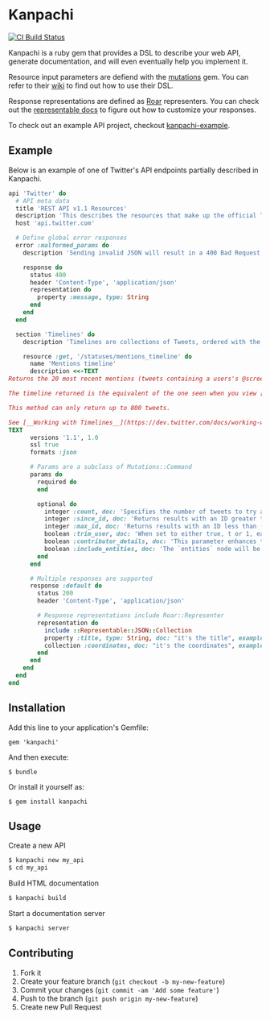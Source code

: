 # Kanpachi

[![CI Build Status](https://secure.travis-ci.org/kamui/kanpachi.png?branch=master)](http://travis-ci.org/kamui/kanpachi)

Kanpachi is a ruby gem that provides a DSL to describe your web API, generate documentation, and will even eventually
help you implement it.

Resource input parameters are defiend with the [mutations](https://github.com/cypriss/mutations) gem. You can refer to
their [wiki](https://github.com/cypriss/mutations/wiki/Filtering-Input) to find out how to use their DSL.

Response representations are defined as [Roar](https://github.com/apotonick/roar) representers. You can check out the
[representable docs](https://github.com/apotonick/representable) to figure out how to customize your responses.

To check out an example API project, checkout [kanpachi-example](https://github.com/kamui/kanpachi-example).

## Example

Below is an example of one of Twitter's API endpoints partially described in Kanpachi.

```ruby
api 'Twitter' do
  # API meta data
  title 'REST API v1.1 Resources'
  description 'This describes the resources that make up the official Twitter API v1.1'
  host 'api.twitter.com'

  # Define global error responses
  error :malformed_params do
    description 'Sending invalid JSON will result in a 400 Bad Request response.'

    response do
      status 400
      header 'Content-Type', 'application/json'
      representation do
        property :message, type: String
      end
    end
  end

  section 'Timelines' do
    description 'Timelines are collections of Tweets, ordered with the most recent first.'

    resource :get, '/statuses/mentions_timeline' do
      name 'Mentions timeline'
      description <<-TEXT
Returns the 20 most recent mentions (tweets containing a users's @screen_name) for the authenticating user.

The timeline returned is the equivalent of the one seen when you view [your mentions](https://twitter.com/mentions) on twitter.com.

This method can only return up to 800 tweets.

See [__Working with Timelines__](https://dev.twitter.com/docs/working-with-timelines) for instructions on traversing timelines.
TEXT
      versions '1.1', 1.0
      ssl true
      formats :json

      # Params are a subclass of Mutations::Command
      params do
        required do
        end

        optional do
          integer :count, doc: 'Specifies the number of tweets to try and retrieve, up to a maximum of 200. The value of count is best thought of as a limit to the number of tweets to return because suspended or deleted content is removed after the count has been applied. We include retweets in the count, even if `include_rts` is not supplied. It is recommended you always send `include_rts=1` when using this API method.'
          integer :since_id, doc: 'Returns results with an ID greater than (that is, more recent than) the specified ID. There are limits to the number of Tweets which can be accessed through the API. If the limit of Tweets has occured since the since_id, the since_id will be forced to the oldest ID available.', example: 12345
          integer :max_id, doc: 'Returns results with an ID less than (that is, older than) or equal to the specified ID.', example: 54321
          boolean :trim_user, doc: 'When set to either true, t or 1, each tweet returned in a timeline will include a user object including only the status authors numerical ID. Omit this parameter to receive the complete user object.', example: true
          boolean :contributor_details, doc: 'This parameter enhances the contributors element of the status response to include the screen_name of the contributor. By default only the user_id of the contributor is included.', example: true
          boolean :include_entities, doc: 'The `entities` node will be disincluded when set to false.', example: false
        end
      end

      # Multiple responses are supported
      response :default do
        status 200
        header 'Content-Type', 'application/json'

        # Response representations include Roar::Representer
        representation do
          include ::Representable::JSON::Collection
          property :title, type: String, doc: "it's the title", example: 'The Title'
          collection :coordinates, doc: "it's the coordinates", example: [100.4, 45.1]
        end
      end
    end
  end
end
```

## Installation

Add this line to your application's Gemfile:

    gem 'kanpachi'

And then execute:

    $ bundle

Or install it yourself as:

    $ gem install kanpachi

## Usage

Create a new API

```bash
$ kanpachi new my_api
$ cd my_api
```

Build HTML documentation

```bash
$ kanpachi build
```

Start a documentation server

```bash
$ kanpachi server
```

## Contributing

1. Fork it
2. Create your feature branch (`git checkout -b my-new-feature`)
3. Commit your changes (`git commit -am 'Add some feature'`)
4. Push to the branch (`git push origin my-new-feature`)
5. Create new Pull Request
